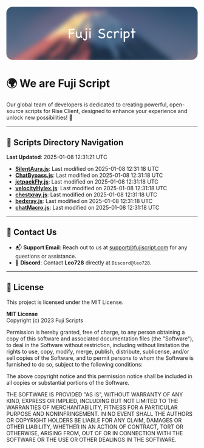 ![Banner](.github/b.webp)

# 🌍 **We are Fuji Script**

Our global team of developers is dedicated to creating powerful, open-source scripts for Rise Client, designed to enhance your experience and unlock new possibilities! 🌟

---
<!-- SCRIPTS_NAVIGATION_START -->
## 📂 **Scripts Directory Navigation**

**Last Updated**: 2025-01-08 12:31:21 UTC

- **[SilentAura.js](scripts/SilentAura.js)**: Last modified on 2025-01-08 12:31:18 UTC
- **[ChatBypass.js](scripts/ChatBypass.js)**: Last modified on 2025-01-08 12:31:18 UTC
- **[jetpackFly.js](scripts/jetpackFly.js)**: Last modified on 2025-01-08 12:31:18 UTC
- **[velocityHylex.js](scripts/velocityHylex.js)**: Last modified on 2025-01-08 12:31:18 UTC
- **[chestxray.js](scripts/chestxray.js)**: Last modified on 2025-01-08 12:31:18 UTC
- **[bedxray.js](scripts/bedxray.js)**: Last modified on 2025-01-08 12:31:18 UTC
- **[chatMacro.js](scripts/chatMacro.js)**: Last modified on 2025-01-08 12:31:18 UTC

<!-- SCRIPTS_NAVIGATION_END -->

---

## 💬 **Contact Us**  
- 📬 **Support Email**: Reach out to us at [support@fujiscript.com](mailto:support@fujiscript.com) for any questions or assistance.  
- 💬 **Discord**: Contact **Leo728** directly at `Discord@leo728`.

---

## 📜 **License**

This project is licensed under the MIT License.  

**MIT License**  
Copyright (c) 2023 Fuji Scripts  

Permission is hereby granted, free of charge, to any person obtaining a copy of this software and associated documentation files (the "Software"), to deal in the Software without restriction, including without limitation the rights to use, copy, modify, merge, publish, distribute, sublicense, and/or sell copies of the Software, and to permit persons to whom the Software is furnished to do so, subject to the following conditions:  

The above copyright notice and this permission notice shall be included in all copies or substantial portions of the Software.  

THE SOFTWARE IS PROVIDED "AS IS", WITHOUT WARRANTY OF ANY KIND, EXPRESS OR IMPLIED, INCLUDING BUT NOT LIMITED TO THE WARRANTIES OF MERCHANTABILITY, FITNESS FOR A PARTICULAR PURPOSE AND NONINFRINGEMENT. IN NO EVENT SHALL THE AUTHORS OR COPYRIGHT HOLDERS BE LIABLE FOR ANY CLAIM, DAMAGES OR OTHER LIABILITY, WHETHER IN AN ACTION OF CONTRACT, TORT OR OTHERWISE, ARISING FROM, OUT OF OR IN CONNECTION WITH THE SOFTWARE OR THE USE OR OTHER DEALINGS IN THE SOFTWARE.  
